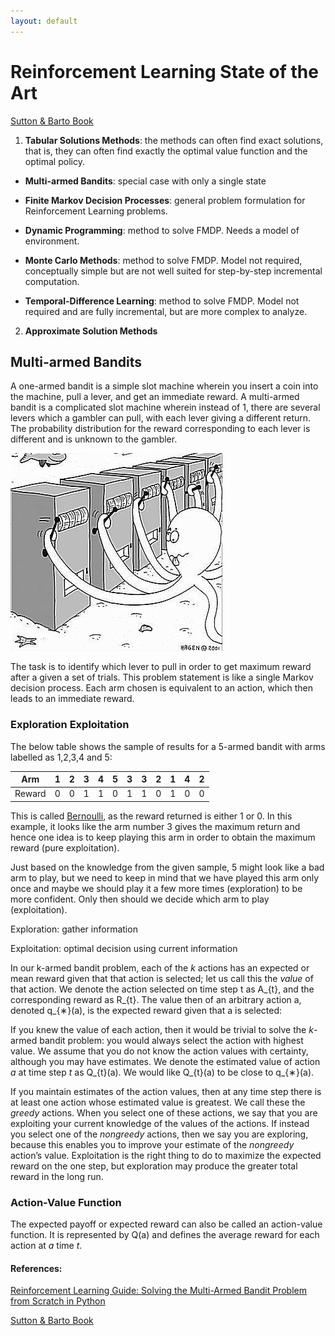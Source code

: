 ```yaml
---
layout: default
---
```

# Reinforcement Learning State of the Art
[Sutton & Barto Book](http://incompleteideas.net/book/bookdraft2017nov5.pdf)
1. **Tabular Solutions Methods**: the methods can often find exact solutions, that is, they can often find exactly the optimal value function and the optimal policy.

 * **Multi-armed Bandits**: special case with only a single state

 * **Finite Markov Decision Processes**: general problem formulation for Reinforcement Learning problems.

 * **Dynamic Programming**: method to solve FMDP. Needs a model of environment.

 * **Monte Carlo Methods**: method to solve FMDP. Model not required, conceptually simple but are not well suited for step-by-step incremental computation.

 * **Temporal-Difference Learning**: method to solve FMDP. Model not required and are fully incremental, but are more complex to analyze.

2. **Approximate Solution Methods**


## Multi-armed Bandits
[//]: https://www.analyticsvidhya.com/blog/2018/09/reinforcement-multi-armed-bandit-scratch-python/

A one-armed bandit is a simple slot machine wherein you insert a coin into the machine, pull a lever, and get an immediate reward. A multi-armed bandit is a complicated slot machine wherein instead of 1, there are several levers which a gambler can pull, with each lever giving a different return.  The probability distribution for the reward corresponding to each lever is different and is unknown to the gambler.

![Multi-armed Bandits](multi_armed_bandit_problem.png "Multi-arned Bandits")

The task is to identify which lever to pull in order to get maximum reward after a given a set of trials. This problem statement is like a single Markov decision process. Each arm chosen is equivalent to an action, which then leads to an immediate reward.

### Exploration Exploitation
The below table shows the sample of results for a 5-armed bandit with arms labelled as 1,2,3,4 and 5:

| Arm    | 1 | 2 | 3 | 4 | 5 | 3 | 3 | 2 | 1 | 4 | 2 |
|--------|---|---|---|---|---|---|---|---|---|---|---|
| Reward | 0 | 0 | 1 | 1 | 0 | 1 | 1 | 0 | 1 | 0 | 0 |

This is called [Bernoulli](https://en.wikipedia.org/wiki/Bernoulli_distribution), as the reward returned is either 1 or 0. In this example, it looks like the arm number 3 gives the maximum return and hence one idea is to keep playing this arm in order to obtain the maximum reward (pure exploitation).

Just based on the knowledge from the given sample, 5 might look like a bad arm to play, but we need to keep in mind that we have played this arm only once and maybe we should play it a few more times (exploration) to be more confident. Only then should we decide which arm to play (exploitation).

Exploration: gather information

Exploitation: optimal decision using current information

In our k-armed bandit problem, each of the *k* actions has an expected or mean reward given that
that action is selected; let us call this the *value* of that action. We denote the action selected on time
step t as A_{t}, and the corresponding reward as R_{t}. The value then of an arbitrary action a, denoted
q_{∗}(a), is the expected reward given that a is selected:

[//]:![equation](https://latex.codecogs.com/gif.latex?%5Cinline%20q_%7B*%7D%28a%29%5Cdoteq%20%5Cmathbb%7BE%7D%5BR_%7Bt%7D%20%7C%20A_%7Bt%7D%20%3D%20a%5D)

If you knew the value of each action, then it would be trivial to solve the *k*-armed bandit problem: you
would always select the action with highest value. We assume that you do not know the action values
with certainty, although you may have estimates. We denote the estimated value of action *a* at time
step *t* as Q_{t}(a). We would like Q_{t}(a) to be close to q_{∗}(a).

If you maintain estimates of the action values, then at any time step there is at least one action whose
estimated value is greatest. We call these the *greedy* actions. When you select one of these actions,
we say that you are exploiting your current knowledge of the values of the actions. If instead you
select one of the *nongreedy* actions, then we say you are exploring, because this enables you to improve
your estimate of the *nongreedy* action’s value. Exploitation is the right thing to do to maximize the
expected reward on the one step, but exploration may produce the greater total reward in the long run.

### Action-Value Function
The expected payoff or expected reward can also be called an action-value function. It is represented by Q(a) and defines the average reward for each action at *a* time *t*.

[//]:![equation](https://latex.codecogs.com/gif.latex?%5Cinline%20Q_%7Bt%7D%28a%29%20%3D%20%5Cmathbb%7BE%7D%5BR%7CA%5D)

#### References:
[Reinforcement Learning Guide: Solving the Multi-Armed Bandit Problem from Scratch in Python](https://www.analyticsvidhya.com/blog/2018/09/reinforcement-multi-armed-bandit-scratch-python/)

[Sutton & Barto Book](http://incompleteideas.net/book/bookdraft2017nov5.pdf)
